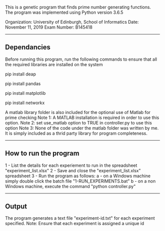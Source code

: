 This is a genetic program that finds prime number generating functions. 
The program was implemented using Python version 3.6.5

Organization: University of Edinburgh, School of Informatics
Date: November 11, 2019
Exam Number: B145418


-----------------------------------------------------------------------------------------
Dependancies
-----------------------------------------------------------------------------------------
Before running this program, run the following commands to ensure that all the required
libraries are installed on the system

<p>pip install deap</p>
<p>pip install pandas</p>
<p>pip install matplotlib</p>
<p>pip install networkx</p>

A matlab library folder is also included for the optional use of Matlab for prime checking
Note 1: A MATLAB installation is required in order to use this option.
Note 2: set use_matlab option to TRUE in controller.py to use this option
Note 3: None of the code under the matlab folder was written by me. It is simply included as
        a thrid party library for program completeness.

------------------------------------------------------------------------------------------
How to run the program
------------------------------------------------------------------------------------------
1 - List the details for each experiement to run in the spreadsheet "experiment_list.xlsx"
2 - Save and close the "experiment_list.xlsx" spreadsheet
3 - Run the program as follows:
	a - on a Windows machine simply double click the batch file "1-RUN_EXPERIMENTS.bat"
	b - on a non Windows machine, execute the command "python controller.py"

-------------------------------------------------------------------------------------------
Output
-------------------------------------------------------------------------------------------
The program generates a text file "experiment-id.txt" for each experiment specified.
Note: Ensure that each experiment is assigned a unique id
